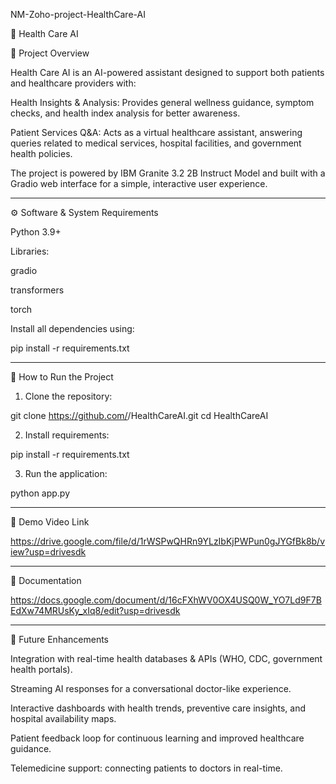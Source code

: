 NM-Zoho-project-HealthCare-AI

🏥 Health Care AI

📌 Project Overview

Health Care AI is an AI-powered assistant designed to support both patients and healthcare providers with:

Health Insights & Analysis: Provides general wellness guidance, symptom checks, and health index analysis for better awareness.

Patient Services Q&A: Acts as a virtual healthcare assistant, answering queries related to medical services, hospital facilities, and government health policies.


The project is powered by IBM Granite 3.2 2B Instruct Model and built with a Gradio web interface for a simple, interactive user experience.


---

⚙️ Software & System Requirements

Python 3.9+

Libraries:

gradio

transformers

torch



Install all dependencies using:

pip install -r requirements.txt


---

🚀 How to Run the Project

1. Clone the repository:

git clone https://github.com/<your-username>/HealthCareAI.git
cd HealthCareAI


2. Install requirements:

pip install -r requirements.txt


3. Run the application:

python app.py




---

🎥 Demo Video Link

https://drive.google.com/file/d/1rWSPwQHRn9YLzIbKjPWPun0gJYGfBk8b/view?usp=drivesdk

---

📑 Documentation

https://docs.google.com/document/d/16cFXhWV0OX4USQ0W_YO7Ld9F7BEdXw74MRUsKy_xIq8/edit?usp=drivesdk


---

🔮 Future Enhancements

Integration with real-time health databases & APIs (WHO, CDC, government health portals).

Streaming AI responses for a conversational doctor-like experience.

Interactive dashboards with health trends, preventive care insights, and hospital availability maps.

Patient feedback loop for continuous learning and improved healthcare guidance.

Telemedicine support: connecting patients to doctors in real-time.
